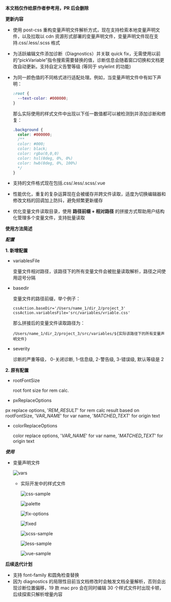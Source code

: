 **本文档仅作给原作者参考用，PR 后会删除**

**更新内容**

- 使用 post-css 重构变量声明文件解析方式，现在支持检索本地变量声明文件，以及拉取以 cdn 资源形式部署的变量声明文件，变量声明文件现在支持.css/.less/.scss 格式

- 为活跃编辑文件添加诊断（Diagnostics）并关联 quick fix，无需使用以前的“pickVariable”指令搜索需要替换的值，诊断信息会随着窗口切换和文档更改自动更新。支持自定义告警等级 (等同于 stylelint 的功能)

- 为同一颜色值的不同格式进行适配处理。例如，当变量声明文件中有如下声明：

  ```css
  :root {
    --text-color: #000000;
  }
  ```

  那么实际使用的样式文件中出现以下任一数值都可以被检测到并添加诊断和修复：

  ```css
  .background {
    color: #000000;
    /**
    color: #000;
    color: black;
    color: rgba(0,0,0)
    color: hsl(0deg, 0%, 0%)
    color: hwb(0deg, 0%, 100%)
    */
  }
  ```

- 支持的文件格式现在包括.css/.less/.scss/.vue

- 性能优化，重复的复杂运算现在会被缓存并跨文件读取，适度为切换编辑器和修改文档的回调加上防抖，避免频繁更新缓存

- 优化变量文件读取目录，使用 **路径前缀 + 相对路径** 的拼接方式帮助用户结构化管理多个变量文件，支持批量读取
  <br>

**使用方法简述**

**_配置_**

**1. 新增配置**

- variablesFile <br>

  变量文件相对路径，该路径下的所有变量文件会被批量读取解析，路径之间使用逗号分隔

- basedir <br>

  变量文件的路径前缀，举个例子：<br>

  `cssAction.baseDir='/Users/name_1/dir_2/project_3'` <br>
  `cssAction.variablesFile='src/variables/vriable.css'` <br>

  那么拼接后的变量文件读取路径为： <br>

  `/Users/name_1/dir_2/project_3/src/variables/${实际该路径下的所有变量声明文件}` <br>

- severity <br>

  诊断的严重等级， 0-关闭诊断, 1-信息级, 2-警告级, 3-错误级, 默认等级是 2

**2. 原有配置**

- rootFontSize <br>

  root font size for rem calc.

- pxReplaceOptions <br>

px replace options, '_REM_RESULT_' for rem calc result based on rootFontSize,
'_VAR_NAME_' for var name, '_MATCHED_TEXT_' for origin text

- colorReplaceOptions <br>

  color replace options, '_VAR_NAME_' for var name, '_MATCHED_TEXT_' for origin text

**_使用_**

- 变量声明文件 <br>

  ![vars](/assets/vars.png) <br>

  - 实际开发中的样式文件 <br>

    ![css-sample](/assets/css-sample.png) <br>

    ![palette](/assets/palette.png) <br>

    ![fix-options](/assets/fix-options.png) <br>

    ![fixed](/assets/fixed.png) <br>

    ![scss-sample](/assets/scss-sample.png) <br>

    ![less-sample](/assets/less-sample.png) <br>

    ![vue-sample](/assets/vue-sample.png) <br>

**后续迭代计划** <br>

- 支持 font-family 和圆角检查替换 <br>
- 因为 diagnostics 的局限性目前当文档修改时会触发文档全量解析，否则会出现诊断位置偏移，19 款 mac pro 会在同时编辑 30 个样式文件时出现卡顿，后续探索只解析增量内容
